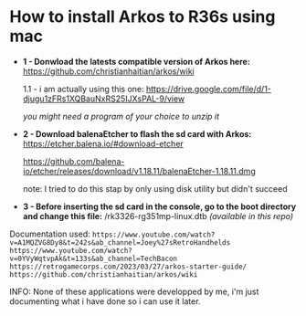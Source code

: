 # How to install Arkos to R36s using mac 

* **1 - Donwload the latests compatible version of Arkos here:**
    https://github.com/christianhaitian/arkos/wiki    

    1.1 - i am actually using this one:
    https://drive.google.com/file/d/1-djugu1zFRs1XQBauNxRS25IJXsPAL-9/view
    
    *you might need a program of your choice to unzip it*
    

* **2 - Download balenaEtcher to flash the sd card with Arkos:**
    https://etcher.balena.io/#download-etcher
    
    https://github.com/balena-io/etcher/releases/download/v1.18.11/balenaEtcher-1.18.11.dmg
    
    note: I tried to do this stap by only using disk utility but didn't succeed 

* **3 - Before inserting the sd card in the console, go to the boot directory and change this file:**
    /rk3326-rg351mp-linux.dtb
    *(available in this repo)*



Documentation used:
    `https://www.youtube.com/watch?v=A1MQZVG8Dy8&t=242s&ab_channel=Joey%27sRetroHandhelds`
    `https://www.youtube.com/watch?v=0YVyWqtvpAk&t=133s&ab_channel=TechBacon`
    `https://retrogamecorps.com/2023/03/27/arkos-starter-guide/`
    `https://github.com/christianhaitian/arkos/wiki`

INFO:
    None of these applications were developped by me, i'm just documenting what i have done so i can use it later.
